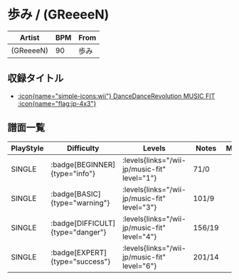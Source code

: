 # 歩み / (GReeeeN)

|Artist|BPM|From|
|------|---|----|
|(GReeeeN)|90|歩み|

## 収録タイトル

- [:icon{name="simple-icons:wii"} DanceDanceRevolution MUSIC FIT :icon{name="flag:jp-4x3"}](/wii-jp/music-fit)

## 譜面一覧

|PlayStyle|Difficulty|Levels|Notes|Movie|
|---------|----------|------|-----|-----|
|SINGLE| :badge[BEGINNER]{type="info"}| :levels{links="/wii-jp/music-fit" level="1"}|71/0||
|SINGLE| :badge[BASIC]{type="warning"}| :levels{links="/wii-jp/music-fit" level="3"}|101/9||
|SINGLE| :badge[DIFFICULT]{type="danger"}| :levels{links="/wii-jp/music-fit" level="4"}|156/19||
|SINGLE| :badge[EXPERT]{type="success"}| :levels{links="/wii-jp/music-fit" level="6"}|201/14||
